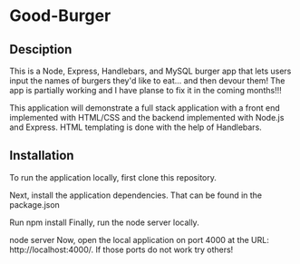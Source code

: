 # Good-Burger 

## Desciption 
This is a Node, Express, Handlebars, and MySQL burger app that lets users input the names of burgers they'd like to eat... and then devour them! The app is partially working and I have planse to fix it in the coming months!!! 

This application will demonstrate a full stack application with a front end implemented with HTML/CSS and the backend implemented with Node.js and Express. HTML templating is done with the help of Handlebars.


## Installation 
To run the application locally, first clone this repository.

Next, install the application dependencies. That can be found in the package.json


Run npm install
Finally, run the node server locally.

node server
Now, open the local application on port 4000 at the URL: http://localhost:4000/. If those ports do not work try others!

